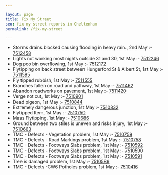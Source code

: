 ```yaml
---

layout: page
title: Fix My Street
seo: fix my street reports in Cheltenham
permalink: /fix-my-street

---
```


<!-- fix_marker starts -->

- Storms drains blocked causing flooding in heavy rain., 2nd May :- [7512458](https://www.fixmystreet.com/report/7512458)
- Lights not working most nights outside 31 and 30, 1st May :- [7512246](https://www.fixmystreet.com/report/7512246)
- Dog poo bin overflowing, 1st May :- [7512172](https://www.fixmystreet.com/report/7512172)
- Flytipping on back street between Hungerford St & Albert St, 1st May :- [7511595](https://www.fixmystreet.com/report/7511595)
- Fly tipped rubbish, 1st May :- [7511555](https://www.fixmystreet.com/report/7511555)
- Branches fallen on road and pathway, 1st May :- [7511462](https://www.fixmystreet.com/report/7511462)
- Abandon roadworks on pavement, 1st May :- [7511420](https://www.fixmystreet.com/report/7511420)
- Verge not cut, 1st May :- [7510901](https://www.fixmystreet.com/report/7510901)
- Dead pigeon, 1st May :- [7510844](https://www.fixmystreet.com/report/7510844)
- Extremely dangerous junction, 1st May :- [7510832](https://www.fixmystreet.com/report/7510832)
- Flytipped Item, 1st May :- [7510750](https://www.fixmystreet.com/report/7510750)
- Mass Flytipping, 1st May :- [7510686](https://www.fixmystreet.com/report/7510686)
- Ground between two stiles is uneven and risks injury, 1st May :- [7510663](https://www.fixmystreet.com/report/7510663)
- TMC - Defects - Vegetation problem, 1st May :- [7510759](https://www.fixmystreet.com/report/7510759)
- TMC - Defects - Road Markings problem, 1st May :- [7510758](https://www.fixmystreet.com/report/7510758)
- TMC - Defects - Footways Slabs problem, 1st May :- [7510592](https://www.fixmystreet.com/report/7510592)
- TMC - Defects - Footways Slabs problem, 1st May :- [7510590](https://www.fixmystreet.com/report/7510590)
- TMC - Defects - Footways Slabs problem, 1st May :- [7510591](https://www.fixmystreet.com/report/7510591)
- Tree is damaged problem, 1st May :- [7510589](https://www.fixmystreet.com/report/7510589)
- TMC - Defects -CW6 Potholes  problem, 1st May :- [7510416](https://www.fixmystreet.com/report/7510416)

<!-- fix_marker ends -->